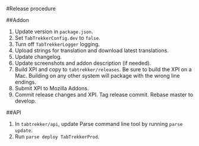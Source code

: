 #Release procedure

##Addon
1. Update version in `package.json`.
2. Set `TabTrekkerConfig.dev` to `false`.
3. Turn off `TabTrekkerLogger` logging.
4. Upload strings for translation and download latest translations.
5. Update changelog.
6. Update screenshots and addon description (if needed).
7. Build XPI and copy to `tabtrekker/releases`. Be sure to build the XPI on a Mac. Building on any other system will package with the wrong line endings.
8. Submit XPI to Mozilla Addons.
9. Commit release changes and XPI. Tag release commit. Rebase master to develop.

##API
1. In `tabtrekker/api`, update Parse command line tool by running `parse update`.
2. Run `parse deploy TabTrekkerProd`.
